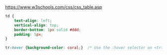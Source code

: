 https://www.w3schools.com/css/css_table.asp

```css
td {
    text-align: left;
    vertical-align: top;
    border-bottom: 1px solid #ddd;
    padding: 5px;
}

tr:hover {background-color: coral;}  /* Use the :hover selector on <tr> to highlight table rows on mouse over: */

```